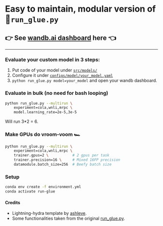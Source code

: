 # Easy to maintain, modular version of 🤗`run_glue.py`

## 👉 See [wandb.ai dashboard](https://wandb.ai/kainoj/run-glue) here 👈

---

### Evaluate your custom model in 3 steps:
 1. Put code of your model under [`src/models/`](src/models/)
 2. Configure it under [`configs/model/your_model.yaml`](configs/model/)
 3. `python run_glue.py model=your_model` and open your wandb dashboard.

### Evaluate in bulk (no need for bash looping)
```bash
python run_glue.py --multirun \
    experiment=cola,wnli,mrpc \
    model.learning_rate=2e-5,3e-5
```
Will run 3*2 = 6.

### Make GPUs do vroom-voom 🏎
```bash
python run_glue.py --multirun \
    experiment=cola,wnli,mrpc \
    trainer.gpus=2 \           # 2 gpus per task
    trainer.precision=16 \     # Mixed 16FP precision
    datamodule.batch_size=256  # Beefy batch size
```

### Setup
```bash
conda env create -f environment.yml
conda activate run-glue
```


#### Credits
 - Lightning-hydra template by [ashleve](https://github.com/ashleve/lightning-hydra-template).
 - Some functionalities taken from the original [run_glue.py](https://github.com/huggingface/transformers/blob/master/examples/pytorch/text-classification/run_glue.py).